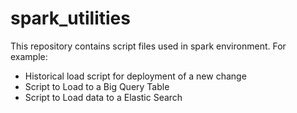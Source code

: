 # spark_utilities

This repository contains script files used in spark environment. 
For example: 
- Historical load script for deployment of a new change
- Script to Load to a Big Query Table
- Script to Load data to a Elastic Search

